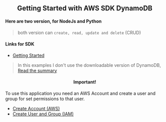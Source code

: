 <h2 align="center">Getting Started with AWS SDK DynamoDB</h2>

#### Here are two version, for NodeJs and Python
> both version can `create, read, update and delete` (CRUD)

#### Links for SDK
* [Getting Started](https://docs.aws.amazon.com/es_es/amazondynamodb/latest/developerguide/GettingStarted.html)
> In this examples I don't use the downloadable version of DynamoDB, [Read the summary](https://docs.aws.amazon.com/amazondynamodb/latest/developerguide/GettingStarted.NodeJs.Summary.html)

<h4 align="center"> Important! </h4>

To use this application you need an AWS Account and create a user and group for set permissions to that user.

* [Create Account (AWS)](https://aws.amazon.com/free/?trk=ps_a134p000003yhOyAAI&trkCampaign=acq_paid_search_brand&sc_channel=ps&sc_campaign=acquisition_LATAMO&sc_publisher=google&sc_category=core&sc_country=LATAMO&sc_geo=LATAM&sc_outcome=Acquisition&sc_detail=aws%20services&sc_content=Account_e&sc_matchtype=e&sc_segment=453309389506&sc_medium=ACQ-P|PS-GO|Brand|Desktop|SU|AWS|Core|LATAMO|EN|Text&s_kwcid=AL!4422!3!453309389506!e!!g!!aws%20services&ef_id=EAIaIQobChMIs-ndm9SU9gIVFgaRCh2rQgJVEAAYASAAEgLzAPD_BwE:G:s&s_kwcid=AL!4422!3!453309389506!e!!g!!aws%20services&all-free-tier.sort-by=item.additionalFields.SortRank&all-free-tier.sort-order=asc&awsf.Free%20Tier%20Types=*all&awsf.Free%20Tier%20Categories=*all)
* [Create User and Group (IAM)](https://console.aws.amazon.com/iamv2/)

